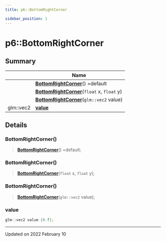 ```yaml
---
title: p6::BottomRightCorner

sidebar_position: 1
---
```


# p6::BottomRightCorner







## Summary

|                | Name           |
| -------------- | -------------- |
| | **[BottomRightCorner](/reference/Types/bottom_right_corner#bottomrightcorner)**() =default |
| | **[BottomRightCorner](/reference/Types/bottom_right_corner#bottomrightcorner)**(`float` x, `float` y) |
| | **[BottomRightCorner](/reference/Types/bottom_right_corner#bottomrightcorner)**(`glm::vec2` value) |
| glm::vec2 | **[value](/reference/Types/bottom_right_corner#value)**  |

## Details


### BottomRightCorner()

> **[BottomRightCorner](/reference/Types/bottom_right_corner#bottomrightcorner)**() =default;



### BottomRightCorner()

> **[BottomRightCorner](/reference/Types/bottom_right_corner#bottomrightcorner)**(`float` x, `float` y);



### BottomRightCorner()

> **[BottomRightCorner](/reference/Types/bottom_right_corner#bottomrightcorner)**(`glm::vec2` value);





### value

```cpp
glm::vec2 value {0.f};
```


-------------------------------

Updated on 2022 February 10